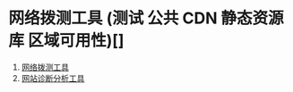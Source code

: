 # 网络拨测工具 (测试 公共 CDN 静态资源库 区域可用性)[]

1. [网络拨测工具](https://zijian.aliyun.com/detect/http)
1. [网站诊断分析工具](https://zijian.aliyun.com/)
